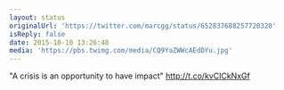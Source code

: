 ```yaml
---
layout: status
originalUrl: 'https://twitter.com/marcgg/status/652837688257720320'
isReply: false
date: 2015-10-10 13:26:48
media: 'https://pbs.twimg.com/media/CQ9YaZWWcAEdDYu.jpg'
---
```


"A crisis is an opportunity to have impact" http://t.co/kvCICkNxGf
